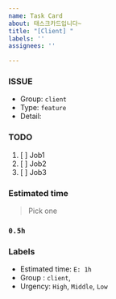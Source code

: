 ```yaml
---
name: Task Card
about: 태스크카드입니다~
title: "[Client] "
labels: ''
assignees: ''

---
```


### ISSUE
- Group:  `client`
- Type: `feature`
- Detail: 

### TODO
1. [ ] Job1
2. [ ] Job2
3. [ ] Job3

### Estimated time
> Pick one
### `0.5h`


### Labels
- Estimated time: `E: 1h`
- Group : `client`, 
- Urgency: `High`, `Middle`, `Low`

